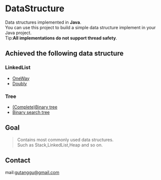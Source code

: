 # DataStructure
Data structures implemented in **Java**.<br>
You can use this project to build a simple data structure implement in your Java project.<br>
Tip:**All implementations do not support thread safety**.
## Achieved the following data structure
### LinkedList
  * [OneWay](./src/linkedList/OneWay.java)
  * [Doubly](./src/linkedList/Doubly.java)
### Tree
  * [(Complete)Binary tree](./src/tree/BinarySearchTree.java)
  * [Binary search tree](./src/tree/BinaryTree.java)
## Goal
>Contains most commonly used data structures.<br>
>Such as Stack,LinkedList,Heap and so on.
## Contact
mail:gutanggu@gmail.com

